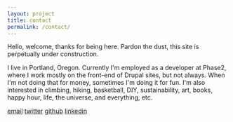 ```yaml
---
layout: project
title: contact
permalink: /contact/
---
```


Hello, welcome, thanks for being here.
Pardon the dust, this site is perpetually under construction.

I live in Portland, Oregon. Currently I'm employed as a developer at Phase2, where I work mostly on the front-end of Drupal sites, but not always. When I'm not doing that for money, sometimes I'm doing it for fun. I'm also interested in climbing, hiking, basketball, DIY, sustainability, art, books, happy hour, life, the universe, and everything, etc.

<a href='mailto:{{site.email}}'>email</a>
<a href='http://twitter.com/{{site.twitter_username}}'>twitter</a>
<a href='http://github.com/{{site.github_username}}'>github</a>
<a href='http://linkedin.com/{{site.linkedin_username}}'>linkedin</a>

